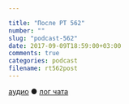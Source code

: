 ```yaml
---

title: "После РТ 562"
number: ""
slug: "podcast-562"
date: 2017-09-09T18:59:00+03:00
comments: true
categories: podcast
filename: rt562post
---
```

[аудио](http://cdn.radio-t.com/rt562post.mp3) ● [лог чата](http://chat.radio-t.com/logs/radio-t-562.html)
<audio src="http://cdn.radio-t.com/rt562post.mp3" preload="none"/>
